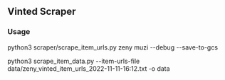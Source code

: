 ## Vinted Scraper

<!-- pip install google-cloud-core google-cloud-storage google-cloud google-auth google-api-core -->

### Usage

python3 scraper/scrape_item_urls.py zeny muzi --debug --save-to-gcs

python3 scrape_item_data.py --item-urls-file data/zeny_vinted_item_urls_2022-11-11-16\:12.txt -o data
